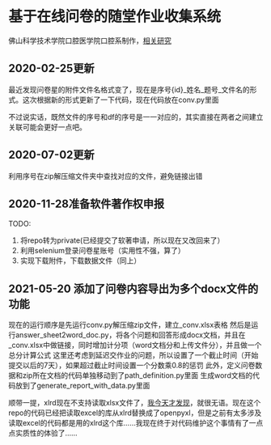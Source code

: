 # 基于在线问卷的随堂作业收集系统

佛山科学技术学院口腔医学院口腔系制作，[相关研究](http://med.wanfangdata.com.cn/Paper/Detail/PeriodicalPaper_zhkqyxyjzz202005008)

## 2020-02-25更新

最近发现问卷星的附件文件名格式变了，现在是序号{id}_姓名_题号_文件名的形式。这次根据新的形式更新了一下代码，现在代码放在conv.py里面

不过说实话，既然文件的序号和df的序号是一一对应的，其实直接在两者之间建立关联可能会更好一点吧。

## 2020-07-02更新

利用序号在zip解压缩文件夹中查找对应的文件，避免链接出错

## 2020-11-28准备软件著作权申报

TODO:
1. 将repo转为private(已经提交了软著申请，所以现在又改回来了）
2. 利用selenium登录问卷星账号（实用性不强，算了）
3. 实现下载附件，下载数据文件（同上）

## 2021-05-20 添加了问卷内容导出为多个docx文件的功能

现在的运行顺序是先运行conv.py解压缩zip文件，建立_conv.xlsx表格
然后是运行answer_sheet2word_doc.py，将各个问题和回答形成docx文档，并且在_conv.xlsx中做链接，同时增加计分项（word文档分和上传文件分），并且做一个总分计算公式
这里还考虑到延迟交作业的问题，所以设置了一个截止时间（开始提交以后的7天），如果超过截止时间设置一个分数乘0.8的惩罚
此外，定义问卷数据和zip所在文档的代码单独移动到了path_definition.py里面
生成word文档的代码放到了generate_report_with_data.py里面

顺带一提，xlrd现在不支持读取xlsx文件了，[我今天才发现](https://stackoverflow.com/questions/65254535/xlrd-biffh-xlrderror-excel-xlsx-file-not-supported)，就很无语。现在这个repo的代码已经把读取excel的库从xlrd替换成了openpyxl，但是之前有太多涉及读取excel的代码都是用的xlrd这个库……我现在终于对代码维护这个事情有了一点点实质性的体验了……

